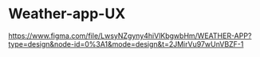 # Weather-app-UX

https://www.figma.com/file/LwsyNZgyny4hiVlKbgwbHm/WEATHER-APP?type=design&node-id=0%3A1&mode=design&t=2JMirVu97wUnVBZF-1
